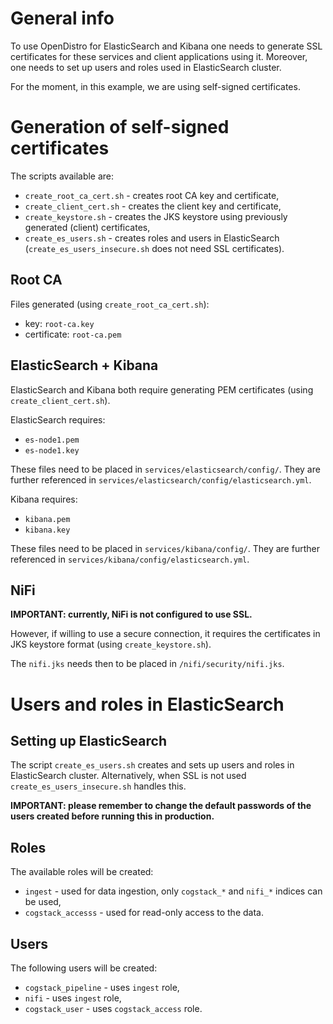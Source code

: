# General info
To use OpenDistro for ElasticSearch and Kibana one needs to generate SSL certificates for these services and client applications using it. Moreover, one needs to set up users and roles used in ElasticSearch cluster.

For the moment, in this example, we are using self-signed certificates.


# Generation of self-signed certificates
The scripts available are:
- `create_root_ca_cert.sh` - creates root CA key and certificate,
- `create_client_cert.sh` - creates the client key and certificate,
- `create_keystore.sh` - creates the JKS keystore using previously generated (client) certificates,
- `create_es_users.sh` - creates roles and users in ElasticSearch (`create_es_users_insecure.sh` does not need SSL certificates).

## Root CA
Files generated (using `create_root_ca_cert.sh`):
- key: `root-ca.key`
- certificate: `root-ca.pem`

## ElasticSearch + Kibana
ElasticSearch and Kibana both require generating PEM certificates (using `create_client_cert.sh`).

ElasticSearch requires:
- `es-node1.pem`
- `es-node1.key`

These files need to be placed in `services/elasticsearch/config/`. They are further referenced in `services/elasticsearch/config/elasticsearch.yml`.

Kibana requires:
- `kibana.pem`
- `kibana.key`

These files need to be placed in `services/kibana/config/`. They are further referenced in `services/kibana/config/elasticsearch.yml`.

## NiFi
**IMPORTANT: currently, NiFi is not configured to use SSL.**

However, if willing to use a secure connection, it requires the certificates in JKS keystore format (using `create_keystore.sh`).

The `nifi.jks` needs then to be placed in `/nifi/security/nifi.jks`.


# Users and roles in ElasticSearch

## Setting up ElasticSearch
The script `create_es_users.sh` creates and sets up users and roles in ElasticSearch cluster. Alternatively, when SSL is not used `create_es_users_insecure.sh` handles this.

**IMPORTANT: please remember to change the default passwords of the users created before running this in production.** 

## Roles
The available roles will be created:
- `ingest` - used for data ingestion, only `cogstack_*` and `nifi_*` indices can be used,
- `cogstack_accesss` - used for read-only access to the data.

## Users
The following users will be created:
- `cogstack_pipeline` - uses `ingest` role,
- `nifi` - uses `ingest` role,
- `cogstack_user` - uses `cogstack_access` role.
